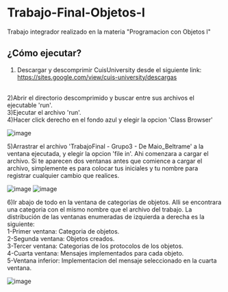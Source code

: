 # Trabajo-Final-Objetos-I
Trabajo integrador realizado en la materia "Programacion con Objetos l"

## ¿Cómo ejecutar?
1) Descargar y descomprimir CuisUniversity desde el siguiente link: https://sites.google.com/view/cuis-university/descargas 
<br />
2)Abrir el directorio descomprimido y buscar entre sus archivos el ejecutable 'run'.
<br />
3)Ejecutar el archivo 'run'.
<br />
4)Hacer click derecho en el fondo azul y elegir la opcion 'Class Browser'

![image](https://user-images.githubusercontent.com/122990177/213215348-bba71888-11d8-4f70-9e32-5bf31ca1e27b.png)

5)Arrastrar el archivo 'TrabajoFinal - Grupo3 - De Maio_Beltrame' a la ventana ejecutada, y elegir la opcion 'file in'. Ahi comenzara a cargar el archivo. Si te aparecen dos ventanas antes que comience a cargar el archivo, simplemente es para colocar tus iniciales y tu nombre para registrar cualquier cambio que realices.

![image](https://user-images.githubusercontent.com/122990177/213216051-eafc58e6-9294-4893-9e9f-88e785e243a5.png)
![image](https://user-images.githubusercontent.com/122990177/213216745-6ba9aa59-8dd8-4fe9-9e89-1588460cff90.png)

6)Ir abajo de todo en la ventana de categorias de objetos. Alli se encontrara una categoria con el mismo nombre que el archivo del trabajo. La distribución de las ventanas enumeradas de izquierda a derecha es la siguiente:
<br />
1-Primer ventana: Categoria de objetos. <br />
2-Segunda ventana: Objetos creados. <br /> 
3-Tercer ventana: Categorias de los protocolos de los objetos. <br />
4-Cuarta ventana: Mensajes implementados para cada objeto. <br />
5-Ventana inferior: Implementacion del mensaje seleccionado en la cuarta ventana. <br />

![image](https://user-images.githubusercontent.com/122990177/213220206-63d1b9de-4217-43ba-ba04-83ad60e5f342.png)


